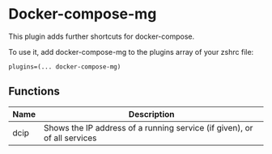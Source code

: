 # Docker-compose-mg

This plugin adds further shortcuts for docker-compose.

To use it, add docker-compose-mg to the plugins array of your zshrc file:
```
plugins=(... docker-compose-mg)
```

## Functions

| Name | Description                                                              |
|------|--------------------------------------------------------------------------|
| dcip | Shows the IP address of a running service (if given), or of all services |
